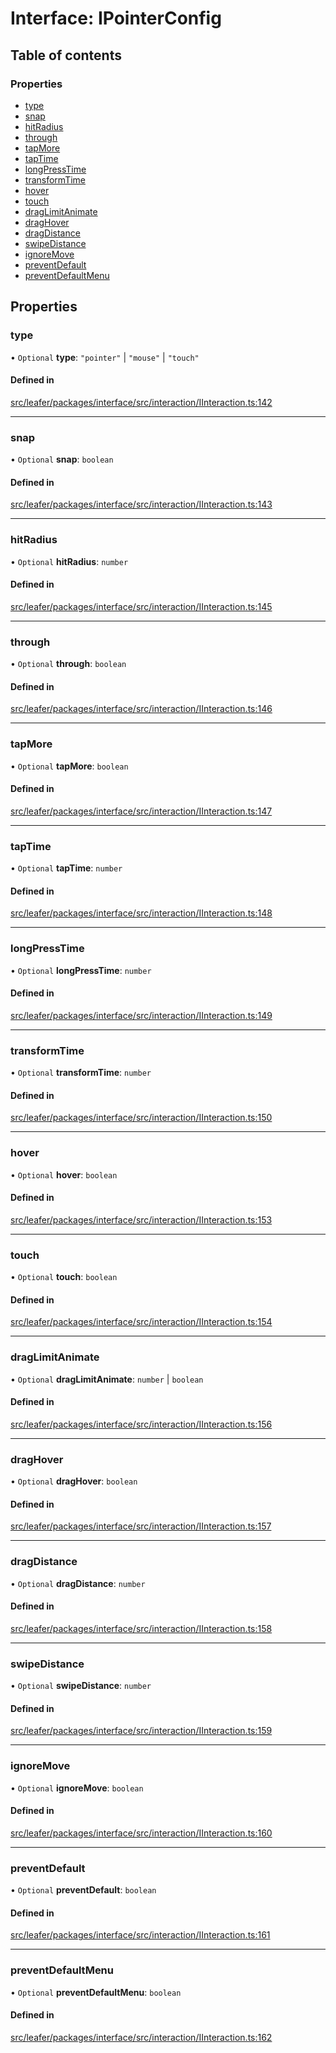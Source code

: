 # Interface: IPointerConfig

## Table of contents

### Properties

- [type](IPointerConfig.md#type)
- [snap](IPointerConfig.md#snap)
- [hitRadius](IPointerConfig.md#hitradius)
- [through](IPointerConfig.md#through)
- [tapMore](IPointerConfig.md#tapmore)
- [tapTime](IPointerConfig.md#taptime)
- [longPressTime](IPointerConfig.md#longpresstime)
- [transformTime](IPointerConfig.md#transformtime)
- [hover](IPointerConfig.md#hover)
- [touch](IPointerConfig.md#touch)
- [dragLimitAnimate](IPointerConfig.md#draglimitanimate)
- [dragHover](IPointerConfig.md#draghover)
- [dragDistance](IPointerConfig.md#dragdistance)
- [swipeDistance](IPointerConfig.md#swipedistance)
- [ignoreMove](IPointerConfig.md#ignoremove)
- [preventDefault](IPointerConfig.md#preventdefault)
- [preventDefaultMenu](IPointerConfig.md#preventdefaultmenu)

## Properties

### type

• `Optional` **type**: ``"pointer"`` \| ``"mouse"`` \| ``"touch"``

#### Defined in

[src/leafer/packages/interface/src/interaction/IInteraction.ts:142](https://github.com/leaferjs/leafer/blob/95ff07e0d4def3c18ac6ce3fa51ec0d271dffaae/packages/interface/src/interaction/IInteraction.ts#L142)

___

### snap

• `Optional` **snap**: `boolean`

#### Defined in

[src/leafer/packages/interface/src/interaction/IInteraction.ts:143](https://github.com/leaferjs/leafer/blob/95ff07e0d4def3c18ac6ce3fa51ec0d271dffaae/packages/interface/src/interaction/IInteraction.ts#L143)

___

### hitRadius

• `Optional` **hitRadius**: `number`

#### Defined in

[src/leafer/packages/interface/src/interaction/IInteraction.ts:145](https://github.com/leaferjs/leafer/blob/95ff07e0d4def3c18ac6ce3fa51ec0d271dffaae/packages/interface/src/interaction/IInteraction.ts#L145)

___

### through

• `Optional` **through**: `boolean`

#### Defined in

[src/leafer/packages/interface/src/interaction/IInteraction.ts:146](https://github.com/leaferjs/leafer/blob/95ff07e0d4def3c18ac6ce3fa51ec0d271dffaae/packages/interface/src/interaction/IInteraction.ts#L146)

___

### tapMore

• `Optional` **tapMore**: `boolean`

#### Defined in

[src/leafer/packages/interface/src/interaction/IInteraction.ts:147](https://github.com/leaferjs/leafer/blob/95ff07e0d4def3c18ac6ce3fa51ec0d271dffaae/packages/interface/src/interaction/IInteraction.ts#L147)

___

### tapTime

• `Optional` **tapTime**: `number`

#### Defined in

[src/leafer/packages/interface/src/interaction/IInteraction.ts:148](https://github.com/leaferjs/leafer/blob/95ff07e0d4def3c18ac6ce3fa51ec0d271dffaae/packages/interface/src/interaction/IInteraction.ts#L148)

___

### longPressTime

• `Optional` **longPressTime**: `number`

#### Defined in

[src/leafer/packages/interface/src/interaction/IInteraction.ts:149](https://github.com/leaferjs/leafer/blob/95ff07e0d4def3c18ac6ce3fa51ec0d271dffaae/packages/interface/src/interaction/IInteraction.ts#L149)

___

### transformTime

• `Optional` **transformTime**: `number`

#### Defined in

[src/leafer/packages/interface/src/interaction/IInteraction.ts:150](https://github.com/leaferjs/leafer/blob/95ff07e0d4def3c18ac6ce3fa51ec0d271dffaae/packages/interface/src/interaction/IInteraction.ts#L150)

___

### hover

• `Optional` **hover**: `boolean`

#### Defined in

[src/leafer/packages/interface/src/interaction/IInteraction.ts:153](https://github.com/leaferjs/leafer/blob/95ff07e0d4def3c18ac6ce3fa51ec0d271dffaae/packages/interface/src/interaction/IInteraction.ts#L153)

___

### touch

• `Optional` **touch**: `boolean`

#### Defined in

[src/leafer/packages/interface/src/interaction/IInteraction.ts:154](https://github.com/leaferjs/leafer/blob/95ff07e0d4def3c18ac6ce3fa51ec0d271dffaae/packages/interface/src/interaction/IInteraction.ts#L154)

___

### dragLimitAnimate

• `Optional` **dragLimitAnimate**: `number` \| `boolean`

#### Defined in

[src/leafer/packages/interface/src/interaction/IInteraction.ts:156](https://github.com/leaferjs/leafer/blob/95ff07e0d4def3c18ac6ce3fa51ec0d271dffaae/packages/interface/src/interaction/IInteraction.ts#L156)

___

### dragHover

• `Optional` **dragHover**: `boolean`

#### Defined in

[src/leafer/packages/interface/src/interaction/IInteraction.ts:157](https://github.com/leaferjs/leafer/blob/95ff07e0d4def3c18ac6ce3fa51ec0d271dffaae/packages/interface/src/interaction/IInteraction.ts#L157)

___

### dragDistance

• `Optional` **dragDistance**: `number`

#### Defined in

[src/leafer/packages/interface/src/interaction/IInteraction.ts:158](https://github.com/leaferjs/leafer/blob/95ff07e0d4def3c18ac6ce3fa51ec0d271dffaae/packages/interface/src/interaction/IInteraction.ts#L158)

___

### swipeDistance

• `Optional` **swipeDistance**: `number`

#### Defined in

[src/leafer/packages/interface/src/interaction/IInteraction.ts:159](https://github.com/leaferjs/leafer/blob/95ff07e0d4def3c18ac6ce3fa51ec0d271dffaae/packages/interface/src/interaction/IInteraction.ts#L159)

___

### ignoreMove

• `Optional` **ignoreMove**: `boolean`

#### Defined in

[src/leafer/packages/interface/src/interaction/IInteraction.ts:160](https://github.com/leaferjs/leafer/blob/95ff07e0d4def3c18ac6ce3fa51ec0d271dffaae/packages/interface/src/interaction/IInteraction.ts#L160)

___

### preventDefault

• `Optional` **preventDefault**: `boolean`

#### Defined in

[src/leafer/packages/interface/src/interaction/IInteraction.ts:161](https://github.com/leaferjs/leafer/blob/95ff07e0d4def3c18ac6ce3fa51ec0d271dffaae/packages/interface/src/interaction/IInteraction.ts#L161)

___

### preventDefaultMenu

• `Optional` **preventDefaultMenu**: `boolean`

#### Defined in

[src/leafer/packages/interface/src/interaction/IInteraction.ts:162](https://github.com/leaferjs/leafer/blob/95ff07e0d4def3c18ac6ce3fa51ec0d271dffaae/packages/interface/src/interaction/IInteraction.ts#L162)
